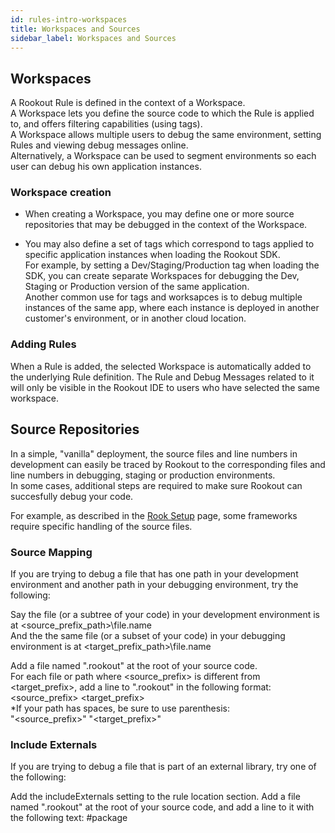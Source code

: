 ```yaml
---
id: rules-intro-workspaces
title: Workspaces and Sources
sidebar_label: Workspaces and Sources
---
```


## Workspaces

A Rookout Rule is defined in the context of a Workspace.  
A Workspace lets you define the source code to which the Rule is applied to, and offers filtering capabilities (using tags).  
A Workspace allows multiple users to debug the same environment, setting Rules and viewing debug messages online.  
Alternatively, a Workspace can be used to segment environments so each user can debug his own application instances.  

### Workspace creation

- When creating a Workspace, you may define one or more source repositories that may be debugged in the context of the Workspace.

- You may also define a set of tags which correspond to tags applied to specific application instances when loading the Rookout SDK.  
For example, by setting a Dev/Staging/Production tag when loading the SDK, you can create separate Workspaces for debugging the Dev, Staging or Production version of the same application.  
Another common use for tags and worksapces is to debug multiple instances of the same app, where each instance is deployed in another customer's environment, or in another cloud location.

### Adding Rules

When a Rule is added, the selected Workspace is automatically added to the underlying Rule definition.
The Rule and Debug Messages related to it will only be visible in the Rookout IDE to users who have selected the same workspace.

## Source Repositories

In a simple, "vanilla" deployment, the source files and line numbers in development can easily be traced by Rookout to the corresponding files and line numbers in debugging, staging or production environments.  
In some cases, additional steps are required to make sure Rookout can succesfully debug your code.

For example, as described in the [Rook Setup](rooks-setup.md) page, some frameworks require specific handling of the source files.  

### Source Mapping

If you are trying to debug a file that has one path in your development environment and another path in your debugging environment, try the following:

Say the file (or a subtree of your code) in your development environment is at <source_prefix_path>\file.name  
And the the same file (or a subset of your code) in your debugging environment is at <target_prefix_path>\file.name  

Add a file named ".rookout" at the root of your source code.  
For each file or path where <source_prefix> is different from <target_prefix>, add a line to ".rookout" in the following format:
<source_prefix> <target_prefix>  
*If your path has spaces, be sure to use parenthesis:  
"<source_prefix>" "<target_prefix>"

### Include Externals

If you are trying to debug a file that is part of an external library, try one of the following:

Add the includeExternals setting to the rule location section.
Add a file named ".rookout" at the root of your source code, and add a line to it with the following text: #package
